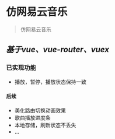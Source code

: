 # 仿网易云音乐

> 仿网易云音乐

## _基于vue、vue-router、vuex_
### 已实现功能
* 播放，暂停，播放状态保持一致

#### 后续
* 美化路由切换动画效果
* 歌曲播放进度条
* 本地存储，刷新状态不丢失
* ...
